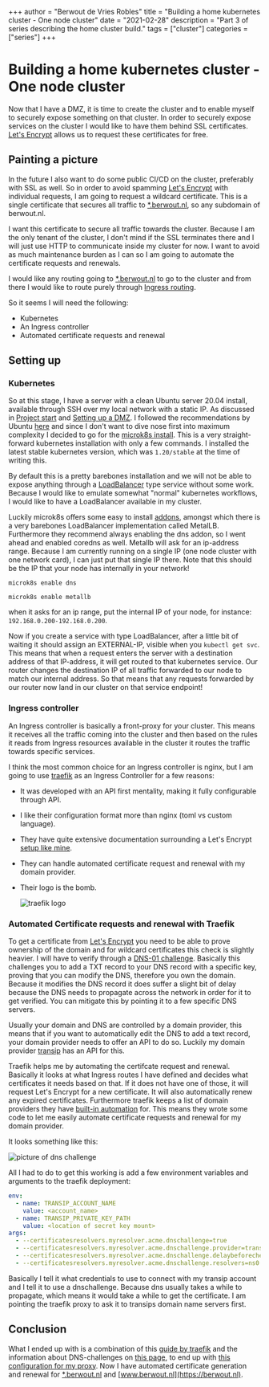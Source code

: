 +++
author = "Berwout de Vries Robles"
title = "Building a home kubernetes cluster - One node cluster"
date = "2021-02-28"
description = "Part 3 of series describing the home cluster build."
tags = ["cluster"]
categories = ["series"]
+++

# Building a home kubernetes cluster - One node cluster
Now that I have a DMZ, it is time to create the cluster and to enable myself to securely expose something on that cluster. In order to securely expose services on the cluster I would like to have them behind SSL certificates. [Let's Encrypt](https://letsencrypt.org) allows us to request these certificates for free. 

## Painting a picture
 In the future I also want to do some public CI/CD on the cluster, preferably with SSL as well. So in order to avoid spamming [Let's Encrypt](https://letsencrypt.org) with individual requests, I am going to request a wildcard certificate. This is a single certificate that secures all traffic to [*.berwout.nl](https://berwout.nl), so any subdomain of berwout.nl. 

I want this certificate to secure all traffic towards the cluster. Because I am the only tenant of the cluster, I don't mind if the SSL terminates there and I will just use HTTP to communicate inside my cluster for now. I want to avoid as much maintenance burden as I can so I am going to automate the certificate requests and renewals.

I would like any routing going to [*.berwout.nl](https://berwout.nl) to go to the cluster and from there I would like to route purely through [Ingress routing](https://kubernetes.io/docs/concepts/services-networking/ingress/).

So it seems I will need the following:
- Kubernetes
- An Ingress controller
- Automated certificate requests and renewal

## Setting up
### Kubernetes
So at this stage, I have a server with a clean Ubuntu server 20.04 install, available through SSH over my local network with a static IP. As discussed in [Project start](https://berwout.nl/blog/cluster1) and [Setting up a DMZ](https://berwout.nl/blog/cluster2). I followed the recommendations by Ubuntu [here](https://ubuntu.com/kubernetes/install) and since I don't want to dive nose first into maximum complexity I decided to go for the [microk8s install](https://ubuntu.com/kubernetes/install#single-node). This is a very straight-forward kubernetes installation with only a few commands. I installed the latest stable kubernetes version, which was `1.20/stable` at the time of writing this.

By default this is a pretty barebones installation and we will not be able to expose anything through a [LoadBalancer](https://kubernetes.io/docs/concepts/services-networking/service/#loadbalancer) type service without some work. Because I would like to emulate somewhat "normal" kubernetes workflows, I would like to have a LoadBalancer available in my cluster.

Luckily microk8s offers some easy to install [addons](https://microk8s.io/docs/addons), amongst which there is a very barebones LoadBalancer implementation called MetalLB. Furthermore they recommend always enabling the dns addon, so I went ahead and enabled coredns as well. Metallb will ask for an ip-address range. Because I am currently running on a single IP (one node cluster with one network card), I can just put that single IP there. Note that this should be the IP that your node has internally in your network!

`microk8s enable dns`

`microk8s enable metallb` 

when it asks for an ip range, put the internal IP of your node, for instance: `192.168.0.200-192.168.0.200`.

Now if you create a service with type LoadBalancer, after a little bit of waiting it should assign an EXTERNAL-IP, visible when you `kubectl get svc`. This means that when a request enters the server with a destination address of that IP-address, it will get routed to that kubernetes service. Our router changes the destination IP of all traffic forwarded to our node to match our internal address. So that means that any requests forwarded by our router now land in our cluster on that service endpoint!

### Ingress controller
An Ingress controller is basically a front-proxy for your cluster. This means it receives all the traffic coming into the cluster and then based on the rules it reads from Ingress resources available in the cluster it routes the traffic towards specific services. 

I think the most common choice for an Ingress controller is nginx, but I am going to use [traefik](https://traefik.io/) as an Ingress Controller for a few reasons:
- It was developed with an API first mentality, making it fully configurable through API.
- I like their configuration format more than nginx (toml vs custom language).
- They have quite extensive documentation surrounding a Let's Encrypt [setup like mine](https://doc.traefik.io/traefik/user-guides/crd-acme/).
- They can handle automated certificate request and renewal with my domain provider.
- Their logo is the bomb.
  
  ![traefik logo](https://d1q6f0aelx0por.cloudfront.net/product-logos/library-traefik-logo.png?)


### Automated Certificate requests and renewal with Traefik
To get a certificate from [Let's Encrypt](https://letsencrypt.org) you need to be able to prove ownership of the domain and for wildcard certificates this check is slightly heavier. I will have to verify through a [DNS-01 challenge](https://letsencrypt.org/docs/challenge-types/). Basically this challenges you to add a TXT record to your DNS record with a specific key, proving that you can modify the DNS, therefore you own the domain. Because it modifies the DNS record it does suffer a slight bit of delay because the DNS needs to propagate across the network in order for it to get verified. You can mitigate this by pointing it to a few specific DNS servers. 

Usually your domain and DNS are controlled by a domain provider, this means that if you want to automatically edit the DNS to add a text record, your domain provider needs to offer an API to do so. Luckily my domain provider [transip](https://www.transip.nl/) has an API for this. 

Traefik helps me by automating the certifcate request and renewal. Basically it looks at what Ingress routes I have defined and decides what certificates it needs based on that. If it does not have one of those, it will request Let's Encrypt for a new certificate. It will also automatically renew any expired certificates. Furthermore traefik keeps a list of domain providers they have [built-in automation](https://doc.traefik.io/traefik/https/acme/) for. This means they wrote some code to let me easily automate certificate requests and renewal for my domain provider. 

It looks something like this:

![picture of dns challenge](https://berwout.nl/dns_challenge.gif)

All I had to do to get this working is add a few environment variables and arguments to the traefik deployment:

```yaml
env:
  - name: TRANSIP_ACCOUNT_NAME
    value: <account_name>
  - name: TRANSIP_PRIVATE_KEY_PATH
    value: <location of secret key mount>
args:
  - --certificatesresolvers.myresolver.acme.dnschallenge=true
  - --certificatesresolvers.myresolver.acme.dnschallenge.provider=transip
  - --certificatesresolvers.myresolver.acme.dnschallenge.delaybeforecheck=0
  - --certificatesresolvers.myresolver.acme.dnschallenge.resolvers=ns0.transip.net,ns1.transip.nl,ns2.transip.eu,1.1.1.1,8.8.8.8
```

Basically I tell it what credentials to use to connect with my transip account and I tell it to use a dnschallenge. Because dns usually takes a while to propagate, which means it would take a while to get the certificate. I am pointing the traefik proxy to ask it to transips domain name servers first.

## Conclusion
What I ended up with is a combination of this [guide by traefik](https://doc.traefik.io/traefik/user-guides/crd-acme/) and the information about DNS-challenges on [this page](https://doc.traefik.io/traefik/https/acme/), to end up with [this configuration for my proxy](https://github.com/nrg500/cluster/blob/main/services/traefik/deployment.yaml). Now I have automated certificate generation and renewal for [*.berwout.nl](https://berwout.nl) and [www.berwout.nl](https://berwout.nl).









